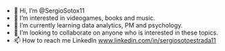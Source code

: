 - 👋 Hi, I’m @SergioSotox11
- 👀 I’m interested in videogames, books and music.
- 🌱 I’m currently learning data analytics, PM and psychology.
- 💞️ I’m looking to collaborate on anyone who is interested in these topics.
- 📫 How to reach me LinkedIn www.linkedin.com/in/sergiosotoestrada11

<!---
SergioSotox11/SergioSotox11 is a ✨ special ✨ repository because its `README.md` (this file) appears on your GitHub profile.
You can click the Preview link to take a look at your changes.
--->
